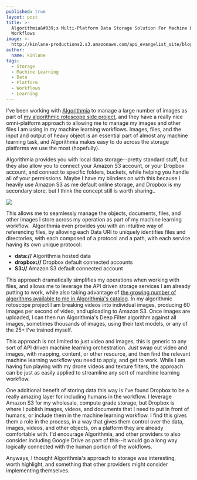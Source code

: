 ```yaml
---
published: true
layout: post
title: >-
  Algorithmia&#039;s Multi-Platform Data Storage Solution For Machine Learning
  Workflows
image: >-
  http://kinlane-productions2.s3.amazonaws.com/api_evangelist_site/blog/screen_shot_2017_01_06_at_11.14.26_am.png
author:
  name: kinlane
tags:
  - Storage
  - Machine Learning
  - Data
  - Platform
  - Workflows
  - Learning
---
```

I've been working with [Algorithmia](http://algorithmia.io) to manage a large number of images as part of [my algorithmic rotoscope side project](http://image.rotoscope.work/), and they have a really nice omni-platform approach to allowing me to manage my images and other files I am using in my machine learning workflows. Images, files, and the input and output of heavy object is an essential part of almost any machine learning task, and Algorithmia makes easy to do across the storage platforms we use the most (hopefully). 

Algorithmia provides you with local data storage--pretty standard stuff, but they also allow you to connect your Amazon S3 account, or your Dropbox account, and connect to specific folders, buckets, while helping you handle all of your permissions. Maybe I have my blinders on with this because I heavily use Amazon S3 as me default online storage, and Dropbox is my secondary store, but I think the concept still is worth sharing..

![](https://kinlane-productions2.s3.amazonaws.com/api_evangelist_site/blog/screen_shot_2017_01_06_at_11.14.26_am.png)

This allows me to seamlessly manage the objects, documents, files, and other images I store across my operation as part of my machine learning workflow.  Algorithmia even provides you with an intuitive way of referencing files, by allowing each Data URI to uniquely identifies files and directories, with each composed of a protocol and a path, with each service having its own unique protocol:

*   **data://** Algorithmia hosted data
*   **dropbox://** Dropbox default connected accounts
*   **S3://** Amazon S3 default connected account

This approach dramatically simplifies my operations when working with files, and allows me to leverage the API driven storage services I am already putting to work, while also taking advantage of [the growing number of algorithms available to me in Algorithmia's catalog](https://algorithmia.com/algorithms). In my algorithmic rotoscope project I am breaking videos into individual images, producing 60 images per second of video, and uploading to Amazon S3. Once images are uploaded, I can then run Algorithmia's Deep Filter algorithm against all images, sometimes thousands of images, using their text models, or any of the 25+ I've trained myself. 

This approach is not limited to just video and images, this is generic to any sort of API driven machine learning orchestration. Just swap out video and images, with mapping, content, or other resource, and then find the relevant machine learning workflow you need to apply, and get to work. While I am having fun playing with my drone videos and texture filters, the approach can be just as easily applied to streamline any sort of marchine learning workflow.

One additional benefit of storing data this way is I've found Dropbox to be a really amazing layer for including humans in the workflow. I leverage Amazon S3 for my wholesale, compute grade storage, but Dropbox is where I publish images, videos, and documents that I need to put in front of humans, or include them in the machine learning workflow. I find this gives them a role in the process, in a way that gives them control over the data, images, videos, and other objects, on a platform they are already comfortable with. I'd encourage Algorithmia, and other providers to also consider including Google Drive as part of this--it would go a long way logically connected with the human portion of the wokflows.

Anyways, I thought Algorithmia's approach to storage was interesting, worth highlight, and something that other providers might consider implementing themselves.